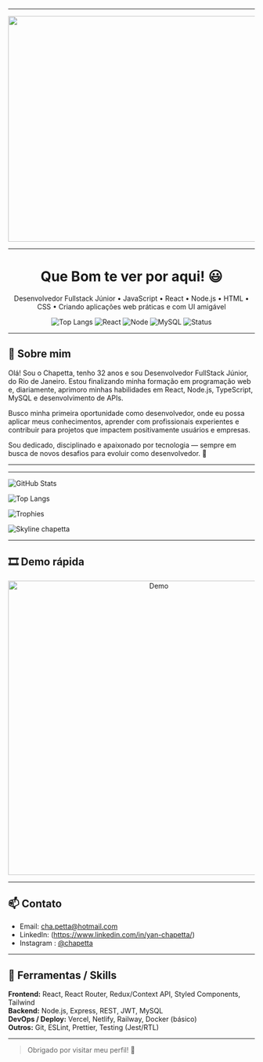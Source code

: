 <!-- Banner (guarde banner.png em ./assets/) -->

-----
<p align="center">

  <img width="1700" height="460" alt="github-header-banner" src="https://github.com/user-attachments/assets/5111746b-ca5d-4cb1-885e-138c1980d0ef" />
</p>

-----

<h1 align="center">Que Bom te ver por aqui! 😃 </h1>
<p align="center">
  Desenvolvedor Fullstack Júnior • JavaScript • React • Node.js • HTML • CSS • Criando aplicações web práticas e com UI amigável
</p>

<p align="center">
  <!-- Badges -->
  <img alt="Top Langs" src="https://img.shields.io/badge/Top%20Langs-JavaScript-informational?style=flat&logo=javascript&logoColor=fff">
  <img alt="React" src="https://img.shields.io/badge/React-17.0-blue?style=flat&logo=react&logoColor=fff">
  <img alt="Node" src="https://img.shields.io/badge/Node.js-16-green?style=flat&logo=node.js&logoColor=fff">
  <img alt="MySQL" src="https://img.shields.io/badge/MySQL-8.0-4479A1?style=flat&logo=mysql&logoColor=fff">
  <img alt="Status" src="https://img.shields.io/badge/Status-Open%20to%20Work-success?style=flat">
</p>

---

## 🔭 Sobre mim
Olá! Sou o Chapetta, tenho 32 anos e sou Desenvolvedor FullStack Júnior, do Rio de Janeiro.
Estou finalizando minha formação em programação web e, diariamente, aprimoro minhas habilidades em React, Node.js, TypeScript, MySQL e desenvolvimento de APIs.

Busco minha primeira oportunidade como desenvolvedor, onde eu possa aplicar meus conhecimentos, aprender com profissionais experientes e contribuir para projetos que impactem positivamente usuários e empresas.

Sou dedicado, disciplinado e apaixonado por tecnologia — sempre em busca de novos desafios para evoluir como desenvolvedor. 🚀

---
[ambient_gradient_repo]: https://github-readme-stats.vercel.app/api/pin/?username=anuraghazra&repo=github-readme-stats&cache_seconds=86400&theme=ambient_gradient

---
<!-- Skyline -->

<!-- GitHub Stats -->
![GitHub Stats](https://github-readme-stats.vercel.app/api?username=chapetta&show_icons=true&theme=bear)

<!-- Top languages -->
![Top Langs](https://github-readme-stats.vercel.app/api/top-langs/?username=chapetta&layout=compact&theme=dark)

<!-- Trophies -->
![Trophies](https://github-profile-trophy.vercel.app/?username=chapetta&theme=radical)

<!-- === Large 3D skyline / contribution blocks (estilo sua imagem) === -->
<p>
  <img src="https://skyline.github.com/chapetta.png" alt="Skyline chapetta" style="max-width:100%;" />
</p>

<!-- Você pode acrescentar uma seção com demo / GIF / links de projetos abaixo -->

---

## 🎞️ Demo rápida
<p align="center">
  <!-- Coloca demo.gif em ./assets/ -->
  <img src="./assets/demo.gif" alt="Demo" width="600" />
</p>

---

## 📫 Contato
- Email: cha.petta@hotmail.com 
- LinkedIn: (https://www.linkedin.com/in/yan-chapetta/)  
- Instagram : [@chapetta](https://www.instagram.com/chapetta/)

---

## 🧰 Ferramentas / Skills
**Frontend:** React, React Router, Redux/Context API, Styled Components, Tailwind  
**Backend:** Node.js, Express, REST, JWT, MySQL  
**DevOps / Deploy:** Vercel, Netlify, Railway, Docker (básico)  
**Outros:** Git, ESLint, Prettier, Testing (Jest/RTL)

---

> Obrigado por visitar meu perfil! 🚀  
